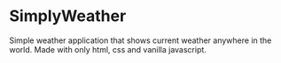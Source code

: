 # SimplyWeather
Simple weather application that shows current weather anywhere in the world.
Made with only html, css and vanilla javascript. 
